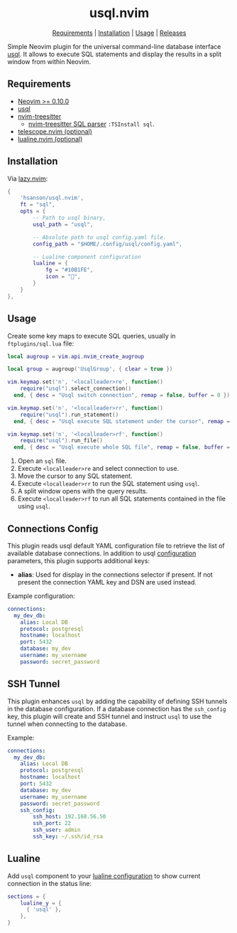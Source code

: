 <div align="center">

# usql.nvim

  <a href="#requirements" title="Requirements">Requirements</a> |
  <a href="#installation" title="Installation">Installation</a> |
  <a href="#usage" title="Usage">Usage</a> |
  <a href="https://github.com/hsanson/usql.nvim/releases" title="Releases">
  Releases</a>
</div>

<p></p>

Simple Neovim plugin for the universal command-line database interface [usql](https://github.com/xo/usql). It allows to execute SQL statements and display the results in a split window from within Neovim.

## Requirements

- [Neovim >= 0.10.0](https://github.com/neovim/neovim/releases)
- [usql](https://github.com/xo/usql)
- [nvim-treesitter](https://github.com/nvim-treesitter/nvim-treesitter)
  - [nvim-treesitter SQL parser](https://github.com/nvim-treesitter/nvim-treesitter?tab=readme-ov-file#supported-languages) `:TSInstall sql`.
- [telescope.nvim (optional)](https://github.com/nvim-telescope/telescope.nvim)
- [lualine.nvim (optional)](https://github.com/nvim-lualine/lualine.nvim)

## Installation

Via [lazy.nvim](https://github.com/folke/lazy.nvim):

```lua
{
    'hsanson/usql.nvim',
    ft = "sql",
    opts = {
        -- Path to usql binary,
        usql_path = "usql",

        -- Absolute path to usql config.yaml file.
        config_path = "$HOME/.config/usql/config.yaml",

        -- Lualine component configuration
        lualine = {
            fg = "#10B1FE",
            icon = "",
        }
    }
},
```

## Usage

Create some key maps to execute SQL queries, usually in `ftplugins/sql.lua` file:

```lua
local augroup = vim.api.nvim_create_augroup

local group = augroup('UsqlGroup', { clear = true })

vim.keymap.set('n', '<localleader>re', function()
    require("usql").select_connection()
  end, { desc = "Usql switch connection", remap = false, buffer = 0 })

vim.keymap.set('n', '<localleader>rr', function()
    require("usql").run_statement()
  end, { desc = "Usql execute SQL statement under the cursor", remap = false, buffer = 0 })

vim.keymap.set('n', '<localleader>rf', function()
    require("usql").run_file()
  end, { desc = "Usql execute whole SQL file", remap = false, buffer = 0 })
```

1. Open an `sql` file.
2. Execute `<localleader>re` and select connection to use.
3. Move the cursor to any SQL statement.
4. Execute `<localleader>rr` to run the SQL statement using `usql`.
5. A split window opens with the query results.
6. Execute `<localleader>rf` to run all SQL statements contained in the file using `usql`.

## Connections Config

This plugin reads usql default YAML configuration file to retrieve the list of
available database connections. In addition to usql
[configuration](https://github.com/xo/usql?tab=readme-ov-file#configuration)
parameters, this plugin supports additional keys:

* **alias**: Used for display in the connections selector if present. If not
  present the connection YAML key and DSN are used instead.

Example configuration:

```yaml
connections:
  my_dev_db:
    alias: Local DB
    protocol: postgresql
    hostname: localhost
    port: 5432
    database: my_dev
    username: my_username
    password: secret_password
```

## SSH Tunnel

This plugin enhances `usql` by adding the capability of defining SSH tunnels in
the database configuration. If a database connection has the `ssh_config` key,
this plugin will create and SSH tunnel and instruct `usql` to use the tunnel
when connecting to the database.

Example:

```yaml
connections:
  my_dev_db:
    alias: Local DB
    protocol: postgresql
    hostname: localhost
    port: 5432
    database: my_dev
    username: my_username
    password: secret_password
    ssh_config:
        ssh_host: 192.168.56.50
        ssh_port: 22
        ssh_user: admin
        ssh_key: ~/.ssh/id_rsa
```

## Lualine

Add `usql` component to your [lualine configuration](https://github.com/nvim-lualine/lualine.nvim?tab=readme-ov-file#default-configuration) to show current connection in
the status line:

```lua
sections = {
    lualine_y = {
      { 'usql' },
    },
}
```


